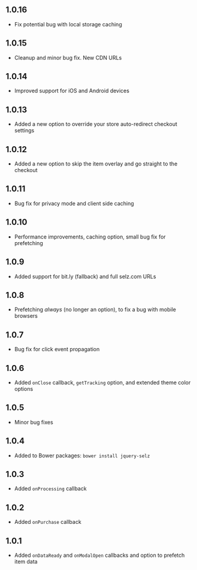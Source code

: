## 1.0.16

-   Fix potential bug with local storage caching

## 1.0.15

-   Cleanup and minor bug fix. New CDN URLs

## 1.0.14

-   Improved support for iOS and Android devices

## 1.0.13

-   Added a new option to override your store auto-redirect checkout settings

## 1.0.12

-   Added a new option to skip the item overlay and go straight to the checkout

## 1.0.11

-   Bug fix for privacy mode and client side caching

## 1.0.10

-   Performance improvements, caching option, small bug fix for prefetching

## 1.0.9

-   Added support for bit.ly (fallback) and full selz.com URLs

## 1.0.8

-   Prefetching _always_ (no longer an option), to fix a bug with mobile browsers

## 1.0.7

-   Bug fix for click event propagation

## 1.0.6

-   Added `onClose` callback, `getTracking` option, and extended theme color options

## 1.0.5

-   Minor bug fixes

## 1.0.4

-   Added to Bower packages: `bower install jquery-selz`

## 1.0.3

-   Added `onProcessing` callback

## 1.0.2

-   Added `onPurchase` callback

## 1.0.1

-   Added `onDataReady` and `onModalOpen` callbacks and option to prefetch item data
